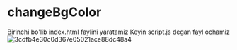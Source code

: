 # changeBgColor
Birinchi bo'lib index.html faylini yaratamiz
Keyin script.js degan fayl ochamiz
![3cdfb4e30c0d367e05021ace88dc48a4](https://user-images.githubusercontent.com/94540363/174844388-c8cff756-b4b2-4847-b42c-c5fc4e34efbf.jpg)
